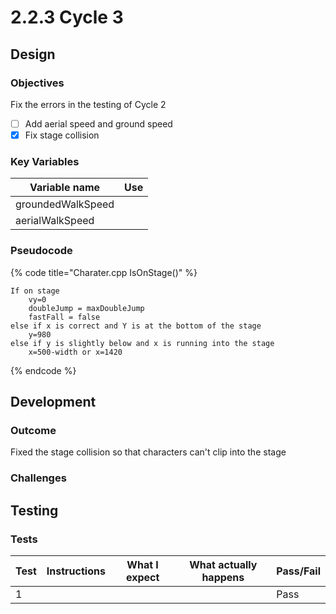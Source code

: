# 2.2.3 Cycle 3

## Design

### Objectives

Fix the errors in the testing of Cycle 2

* [ ] Add aerial speed and ground speed
* [x] Fix stage collision

### Key Variables

| Variable name     | Use |
| ----------------- | --- |
| groundedWalkSpeed |     |
| aerialWalkSpeed   |     |

### Pseudocode

{% code title="Charater.cpp IsOnStage()" %}
```
If on stage
    vy=0
    doubleJump = maxDoubleJump
    fastFall = false
else if x is correct and Y is at the bottom of the stage
    y=980
else if y is slightly below and x is running into the stage
    x=500-width or x=1420
```
{% endcode %}

## Development

### Outcome

Fixed the stage collision so that characters can't clip into the stage

### Challenges



## Testing

### Tests

| Test | Instructions | What I expect | What actually happens | Pass/Fail |
| ---- | ------------ | ------------- | --------------------- | --------- |
| 1    |              |               |                       | Pass      |
